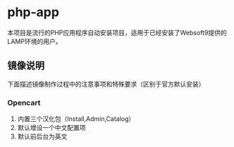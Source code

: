 # php-app
本项目是流行的PHP应用程序自动安装项目，适用于已经安装了Websoft9提供的LAMP环境的用户。

## 镜像说明

下面描述镜像制作过程中的注意事项和特殊要求（区别于官方默认安装）

### Opencart
1. 内置三个汉化包（Install,Admin,Catalog）
2. 默认增设一个中文配置项
3. 默认前后台为英文
